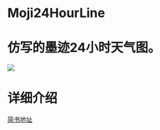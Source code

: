 # Moji24HourLine
# 仿写的墨迹24小时天气图。
![](https://github.com/zyw113/Moji24HourLine/blob/master/gif/Untitled1.gif)
# 详细介绍
[简书地址](http://www.jianshu.com/u/0a68be3f5462)
